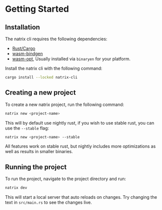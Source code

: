 # Getting Started

## Installation

The natrix cli requires the following dependencies:

- [Rust/Cargo](https://www.rust-lang.org/)
- [wasm-bindgen](https://crates.io/crates/wasm-bindgen-cli)
- [wasm-opt](https://github.com/WebAssembly/binaryen), Usually installed via `binaryen` for your platform.

Install the natrix cli with the following command:

```bash
cargo install --locked natrix-cli
```

## Creating a new project

To create a new natrix project, run the following command:

```bash
natrix new <project-name>
```

This will by default use nightly rust, if you wish to use stable rust, you can use the `--stable` flag:

```bash
natrix new <project-name> --stable
```

All features work on stable rust, but nightly includes more optimizations as well as results in smaller binaries. 

## Running the project

To run the project, navigate to the project directory and run:

```bash
natrix dev
```

This will start a local server that auto reloads on changes. Try changing the text in `src/main.rs` to see the changes live.
